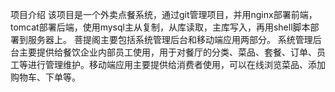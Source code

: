 项目介绍 
该项目是一个外卖点餐系统，通过git管理项目，并用nginx部署前端，tomcat部署后端，使用mysql主从复制，从库读取，主库写入，再用shell脚本部署到服务器上。 
菩提阁主要包括系统管理后台和移动端应用两部分。
系统管理后台主要提供给餐饮企业内部员工使用，用于对餐厅的分类、菜品、套餐、订单、员工等进行管理维护。移动端应用主要提供给消费者使用，可以在线浏览菜品、添加购物车、下单等。

